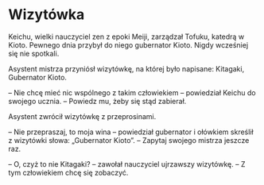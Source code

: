 # Wizytówka

Keichu, wielki nauczyciel zen z epoki Meiji, zarządzał Tofuku, katedrą w Kioto. Pewnego dnia przybył do niego gubernator Kioto. Nigdy wcześniej się nie spotkali.

Asystent mistrza przyniósł wizytówkę, na której było napisane: Kitagaki, Gubernator Kioto.

– Nie chcę mieć nic wspólnego z takim człowiekiem – powiedział Keichu do swojego ucznia. – Powiedz mu, żeby się stąd zabierał.

Asystent zwrócił wizytówkę z przeprosinami.

– Nie przepraszaj, to moja wina – powiedział gubernator i ołówkiem skreślił z wizytówki słowa: „Gubernator Kioto”. – Zapytaj swojego mistrza jeszcze raz.

– O, czyż to nie Kitagaki? – zawołał nauczyciel ujrzawszy wizytówkę. – Z tym człowiekiem chcę się zobaczyć.

